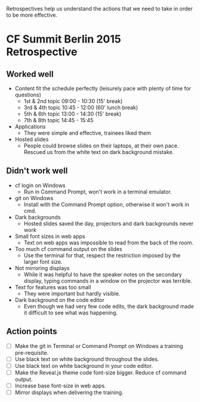 Retrospectives help us understand the actions that we need to take in order to be more effective.

# CF Summit Berlin 2015 Retrospective

## Worked well

* Content fit the schedule perfectly (leisurely pace with plenty of time for questions)
  * 1st &amp; 2nd topic 09:00 - 10:30 (15' break)
  * 3rd &amp; 4th topic 10:45 - 12:00 (60' lunch break)
  * 5th &amp; 6th topic 13:00 - 14:30 (15' break)
  * 7th &amp; 8th topic 14:45 - 15:45
* Applications
  * They were simple and effective, trainees liked them
* Hosted slides
  * People could browse slides on their laptops, at their own pace. Rescued us from the white text on dark background mistake.

## Didn't work well

* cf login on Windows
  * Run in Command Prompt, won't work in a terminal emulator.
* git on Windows
  * Install with the Command Prompt option, otherwise it won't work in cmd.
* Dark backgrounds
  * Hosted slides saved the day, projectors and dark backgrounds never work
* Small font sizes in web apps
  * Text on web apps was impossible to read from the back of the room.
* Too much cf command output on the slides
  * Use the terminal for that, respect the restriction imposed by the larger font size.
* Not mirroring displays
  * While it was helpful to have the speaker notes on the secondary display, typing commands in a window on the projector was terrible.
* Text for features was too small
  * They were important but hardly visible.
* Dark background on the code editor
  * Even though we had very few code edits, the dark background made it difficult to see what was happening.

## Action points
- [ ] Make the git in Terminal or Command Prompt on Windows a training pre-requisite.
- [ ] Use black text on white background throughout the slides.
- [ ] Use black text on white background in your code editor.
- [ ] Make the Reveal.js theme code font-size bigger. Reduce cf command output.
- [ ] Increase base font-size in web apps.
- [ ] Mirror displays when delivering the training.
